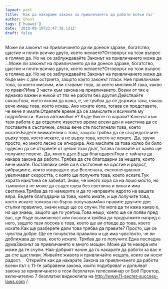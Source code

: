 ```yaml
---
layout: post
title: 'Как да накараме закона за привличането да работи всеки път'
author: Ghost
tags: ['huawei']
date: '2019-09-19T23:47:38.121Z'
draft: false
---
```


Може ли законът на привличането да ви донесе здраве, богатство, щастие и почти всичко друго, което желаете?Отговорът на този въпрос е голямо да. Но не се заблуждавайте Законът на привличането може да ...Може ли законът на привличането да ви донесе здраве, богатство, щастие и почти всичко друго, което желаете?Отговорът на този въпрос е голямо да. Но не се заблуждавайте Законът на привличането може да бъде меч с две остриета, защото както законът гласи: Ние привличаме това, за което мислим, или ставаме това, за което мислим.И така, какво го прави?Има 3 части към закона на привличането. Всеки от тях е еднакво важен и никой от тях не работи без другия.Действайте сякашТова, което искам да кажа, е, че трябва да се държиш така, сякаш вече имаш това, което искаш. Ако искате кола, тогава си представете, че вече я имате.Отделете време да се замислите и всичките му подробности. Какъв автомобил е? Къде бихте го карали? Ключът към тази работа е да отделите известно време всеки ден и наистина да се поставите в състояние, сякаш вече сте постигнали това, което искате.Бъдете внимателни с това, защото трябва да се съсредоточите върху това, което искате, а не върху това, което не искате. Да, звучи просто, но много лесно се игнорира. Ако мислите за това колко би било чудесно да се отървете от целия този дълг, тогава познайте от какво ще получите повече. Да, много дълг.Бъда благодаренТова е тайната да накара закона да работи. Трябва да сте благодарни за нещата, които вече имате. Поставяйки себе си в състояние на щастие и радост, вибрациите, които изпращате във Вселената, експоненциално увеличават скоростта, с която ще получите това, което искате.Тук хората наистина се забиват. Знам, че много хора са на лошо място, но тъмнината не може да съществува без светлина и винаги има светлина.Трябва да го намерите и да го направите ядрото на вашата вяра. Бъдете благодарни за това, което имате, и ще получите това, което искате толкова по-бързо.получавамАко правите другите две стъпки правилно, значи нещо ще се случи. Не мога да ти кажа какво е, но ще знаеш, защото ще го усетиш.Това нещо, което ще се появи пред вас, ще бъде възможност или посока и трябва да продължите напред с него, защото тази посока е това, което ще ви отведе до това, което искате.Как ще разберете дали това трябва да правите? Просто, ще се чувства добре. Ще се почувства правилно и ще има чувството, че ви доближава до това, което искате. Трябва да го получите.Една последна думаЗаконът за привличането е много мощен. Може да те накара или може да те счупи. Най-добрият начин да го накарате да работи за вас е да сте щастливи. Живейте живота и привличайте нещата, които ви носят радост.    Открийте как да накарате Закона за привличането да работи всеки път с 11-те забравени закона, които подобряват и допълват закона за привличането в този безплатен телесеминар от Боб Проктор, включително 7 безплатни видеоклипа на http://www.11-secret-success-laws.com /.
